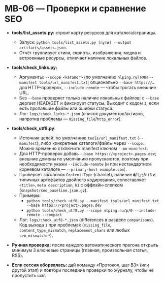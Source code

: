 # MB-06 — Проверки и сравнение SEO

- **tools/list_assets.py:** строит карту ресурсов для каталога/страницы.  
  - Запуск: `python tools/list_assets.py [пути] --output artifacts/assets.json`.  
  - Отчёт группирует стили, скрипты, изображения, медиа и встроенные ресурсы, отмечает наличие локальных файлов.

- **tools/check_links.py:**  
  - Аргументы: `--scope <каталог>` (по умолчанию `nlping.ru`) или `--manifest tools/url_manifest.txt`; опционально `--base https://…` для HTTP-проверок, `--include-remote` — чтобы трогать внешние URL.  
  - Без `--base` проверяет только наличие локальных файлов; с `--base` дергает HEAD/GET и фиксирует статусы. Выходит с кодом `1`, если есть пропавшие файлы или ошибки статуса.  
  - Лог: `logs/check_links-*.json` (список документов/активов, напротив проблемы — `missing_file`/`http_error`).

- **tools/check_utf8.py:**  
  - Источник целей: по умолчанию `tools/url_manifest.txt` (`--manifest`), либо конкретные каталоги/файлы через `--scope`. Можно временно отключить manifest ключом `--no-manifest`.  
  - Для HTTP-проверок добавь `--base https://<project>.pages.dev`; внешние домены по умолчанию пропускаются, поэтому при необходимости укажи `--include-remote` (и при нестандартном корневом каталоге — `--primary-host example.com`).  
  - Проверяет заголовок `Content-Type` (charset), наличие `�`/`ï¿½`/`пїЅ` и типичных артефактов двойного кодирования, сопоставляет `<title>`, `meta description`, `h1` с оффлайн-слепком (`snapshot/seo_baseline.json.gz`).  
  - Примеры:
    - `python tools/check_utf8.py --manifest tools/url_manifest.txt --base https://<project>.pages.dev`
    - `python tools/check_utf8.py --scope nlping.ru/p/0 --include-remote --compact`
  - Лог: `logs/check_utf8-*.json` (differences в разделе `comparisons`). Код выхода `1` при проблемах (`missing_file`, `content_type_mismatch`, `replacement_chars` или любых `seo_mismatch:*`).

- **Ручная проверка:** после каждого автоматического прогона открыть минимум 3 ключевые страницы (главная, произвольная статья, RSS).

- **Если сессия оборвалась:** дай команду «Протокол, шаг B3» (или другой этап) и повтори последние проверки по журналу, чтобы не пропустить шаг.
